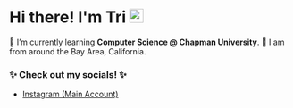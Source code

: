 # Hi there! I'm Tri   <img src="https://user-images.githubusercontent.com/74038190/216120981-b9507c36-0e04-4469-8e27-c99271b45ba5.png" width="25" height="25"/>

🌱 I’m currently learning **Computer Science @ Chapman University**.
📍 I am from around the Bay Area, California.

### ✨ Check out my socials! ✨
- [Instagram (Main Account)](https://www.instagram.com/troyxblizei/)
